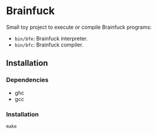 # Brainfuck

Small toy project to execute or compile Brainfuck programs:

* `bin/bfe`: Brainfuck interpreter.
* `bin/bfc`: Brainfuck compiler.

## Installation

### Dependencies

* ghc
* gcc

### Installation

```
make
```
